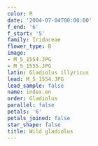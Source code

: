 ```yaml
---
color: R
date: '2004-07-04T00:00:00'
f_end: '6'
f_start: '5'
family: Iridaceae
flower_type: B
image:
- M_5_1554.JPG
- M_5_1555.JPG
latin: Gladiolus illyricus
lead: M_5_1554.JPG
lead_sample: false
name: index.en
order: Gladiolus
parallel: false
petals: '6'
petals_joined: false
star_shape: false
title: Wild gladiolus
---
```

